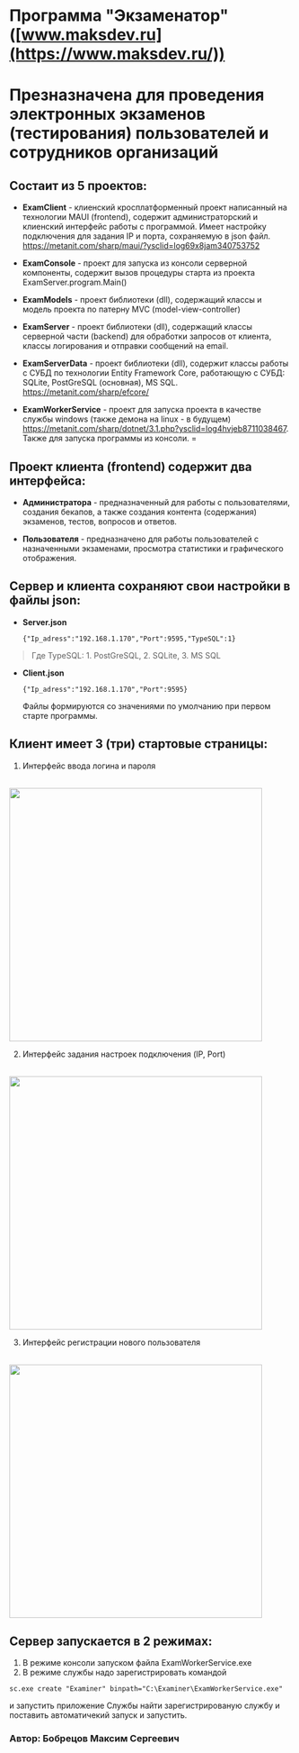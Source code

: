 # Программа "Экзаменатор" ([www.maksdev.ru](https://www.maksdev.ru/))
# Презназначена для проведения электронных экзаменов (тестирования) пользователей и сотрудников организаций 
## Состаит из 5 проектов:
* **ExamClient** - клиенский кросплатформенный проект написанный на технологии MAUI (frontend), содержит администраторский и клиенский интерфейс работы с программой. Имеет настройку подключения для задания IP и порта, сохраняемую в json файл. <https://metanit.com/sharp/maui/?ysclid=log69x8jam340753752>
  
* **ExamConsole** - проект для запуска из консоли серверной компоненты, содержит вызов процедуры старта из проекта ExamServer.program.Main()
* **ExamModels** - проект библиотеки (dll), содержащий классы и модель проекта по патерну MVC (model-view-controller)
* **ExamServer** - проект библиотеки (dll), содержащий классы серверной части (backend) для обработки запросов от клиента, классы логирования и отправки сообщений на email.
* **ExamServerData** - проект библиотеки (dll), содержит классы работы с СУБД по технологии Entity Framework Core, работающую с СУБД: SQLite, PostGreSQL (основная), MS SQL. <https://metanit.com/sharp/efcore/>
* **ExamWorkerService** - проект для запуска проекта в качеcтве службы windows (также демона на linux - в будущем)  <https://metanit.com/sharp/dotnet/3.1.php?ysclid=log4hvjeb8711038467>. 
  Также для запуска программы из консоли.
=
## Проект клиента (frontend) содержит два интерфейса:
* **Администратора** - предназначенный для работы с пользователями, создания бекапов, а также создания контента (содержания) экзаменов, тестов, вопросов и ответов.
  
* **Пользователя** - предназначено для работы пользователей с назначенными экзаменами, просмотра статистики и графического отображения.

## Сервер и клиента сохраняют свои настройки в файлы json:
* **Server.json**
  ```
  {"Ip_adress":"192.168.1.170","Port":9595,"TypeSQL":1}
  ```
>Где TypeSQL: 1. PostGreSQL,  2. SQLite, 3. MS SQL
* **Client.json**
   ```
  {"Ip_adress":"192.168.1.170","Port":9595}
  ```
   Файлы формируются со значениями по умолчанию при первом старте программы.

## Клиент имеет 3 (три) стартовые страницы:
1. Интерфейс ввода логина и пароля
<br>
<img src='https://github.com/Maksim9056/Examiner/assets/108364585/94c4e241-85c3-473d-9345-a9a3f9eb7e9d' width="450" />
</br>

2. Интерфейс задания настроек подключения (IP, Port)
<br>
<img src='https://github.com/Maksim9056/Examiner/assets/108364585/238543a2-353e-4e86-8406-6ee909c305e6' width="450" />
</br>

3. Интерфейс регистрации нового пользователя
<br>
<img src='https://github.com/Maksim9056/Examiner/assets/108364585/9718dbb2-6a14-4712-9520-95d8b04ddbb5' width="450" />
</br>

## Сервер запускается в 2 режимах:
1. В режиме консоли запуском файла ExamWorkerService.exe 
2. В режиме службы надо зарегистрировать командой   
 ```
 sc.exe create "Examiner" binpath="C:\Examiner\ExamWorkerService.exe"
 ```  
   и запустить приложение Службы найти зарегистрированую службу и поставить автоматичекий запуск и запустить.


### Автор: Бобрецов Максим Сергеевич

